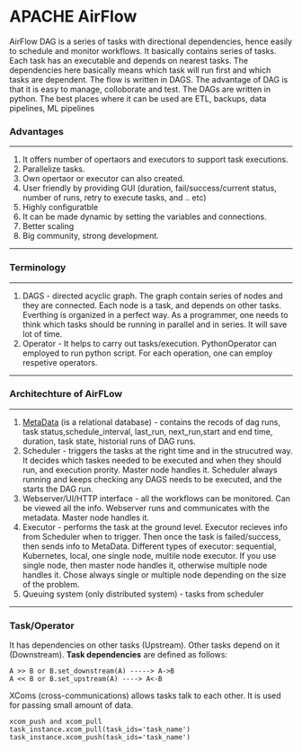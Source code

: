 # APACHE AirFlow 

AirFlow DAG is a series of tasks with directional dependencies, hence easily to schedule and monitor workflows. It basically contains series of tasks. Each task has an executable and depends on nearest tasks. The dependencies here basically means which task will run first and which tasks are dependent. The flow is written in DAGS. The advantage of DAG is that it is easy to manage, colloborate and test. The DAGs are written in python. The best places where it can be used are ETL, backups, data pipelines, ML pipelines

### Advantages
******************************
1. It offers number of opertaors and executors to support task executions. 
2. Parallelize tasks. 
3. Own opertaor or executor can also created. 
4. User friendly by providing GUI (duration, fail/success/current status, number of runs, retry to execute tasks, and .. etc)
5. Highly configuratble
6. It can be made dynamic by setting the variables and connections. 
7. Better scaling
8. Big community, strong development.
******************************

### Terminology 
******************************
1. DAGS - directed acyclic graph. The graph contain series of nodes and they are connected. Each node is a task, and depends on other tasks. Everthing is organized in a perfect way. As a programmer, one needs to think which tasks should be running in parallel and in series. It will save lot of time.
2. Operator - It helps to carry out tasks/execution. PythonOperator can employed to run python script. For each operation, one can employ respetive operators.
******************************

### Architechture of AirFLow
******************************
1. [MetaData](https://selectfrom.dev/airflow-metadata-how-to-gather-key-runtime-statistics-in-real-time-5575d8740621) (is a relational database) -  contains the recods of dag runs, task status,schedule_interval, last_run, next_run,start and end time, duration, task state, historial runs of DAG runs. 
2. Scheduler - triggers the tasks at the right time and in the strucutred way. It decides which taskes needed to be executed and when they should run, and execution prority. Master node handles it. Scheduler always running and keeps checking any DAGS needs to be executed, and the starts the DAG run. 
3. Webserver/UI/HTTP interface - all the workflows can be monitored. Can be viewed all the info. Webserver runs and communicates with the metadata. Master node handles it.
4. Executor -  performs the task at the ground level. Executor recieves info from Scheduler when to trigger. Then once the task is failed/success, then sends info to MetaData. Different types of executor: sequential, Kubernetes, local, one single node, multile node executor. If you use single node, then master node handles it, otherwise multiple node handles it. Chose always single or multiple node depending on the size of the problem. 
5. Queuing system (only distributed system) - tasks from scheduler
******************************




### Task/Operator 
It has dependencies on other tasks (Upstream). Other tasks depend on it (Downstream). **Task dependencies** are defined as follows:
```
A >> B or B.set_downstream(A) -----> A->B
A << B or B.set_upstream(A) ----> A<-B
```

XComs (cross-communications) allows tasks talk to each other. It is used for passing small amount of data.
```
xcom_push and xcom_pull
task_instance.xcom_pull(task_ids='task_name')
task_instance.xcom_push(task_ids='task_name')
```
